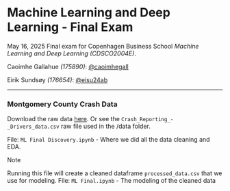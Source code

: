 # Machine Learning and Deep Learning - Final Exam
May 16, 2025
Final exam for Copenhagen Business School _Machine Learning and Deep Learning (CDSCO2004E)_.

Caoimhe Gallahue _(175890)_: [@caoimhegall](https://www.github.com/caoimhegall)

Eirik Sundsøy _(176654)_: [@eisu24ab](https://www.github.com/eisu24ab)

---------------------------------------------------------------------------------------------
### Montgomery County Crash Data  

Download the raw data [here](https://catalog.data.gov/dataset/crash-reporting-drivers-data). Or see the `Crash_Reporting_-_Drivers_data.csv` raw file used in the /data folder.

File: `ML Final Discovery.ipynb` - Where we did all the data cleaning and EDA. 
> [!NOTE] 
> Running this file will create a cleaned dataframe `processed_data.csv` that we use for modeling.
File: `ML Final.ipynb` - The modeling of the cleaned data
